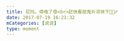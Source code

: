 ```yaml
---
title: 尼玛，停电了😨<br>赶快看部鬼片凉快下💁🏻‍♂️
date: 2017-07-19 16:21:32
mCategories: [说说]
type: moment
---
```


<div id="pics-20170719162132"></div>

<script src="/lib/moment/pics.js"></script>
<script>
var data = [
    {"link": "2017-07-19_000000.jpeg", "type": "shuoshuo"}
];
picsRender(data, "pics-20170719162132");
</script>
